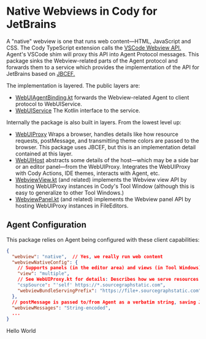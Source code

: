 # Native Webviews in Cody for JetBrains

A "native" webview is one that runs web content&mdash;HTML, JavaScript and CSS. The Cody TypeScript extension calls the [VSCode Webview API.](https://code.visualstudio.com/api/extension-guides/webview) Agent's VSCode shim will proxy this API into Agent Protocol messages. This package sinks the Webview-related parts of the Agent protocol and forwards them to a service which provides the implementation of the API for JetBrains based on [JBCEF.](https://github.com/JetBrains/jcef)

The implementation is layered. The public layers are:
- [WebUIAgentBinding.kt](WebUIAgentBinding.kt) forwards the Webview-related Agent to client protocol to WebUIService.
- [WebUIService](WebUIService.kt) The Kotlin interface to the service.

Internally the package is also built in layers. From the lowest level up:
- [WebUIProxy](WebUIProxy.kt) Wraps a browser, handles details like how resource requests, postMessage, and transmitting theme colors are passed to the browser. This package uses JBCEF, but this is an implementation detail contained at this layer.
- [WebUIHost](WebUIHost.kt) abstracts some details of the host&mdash;which may be a side bar or an editor panel&mdash;from the WebUIProxy. Integrates the WebUIProxy with Cody Actions, IDE themes, interacts with Agent, etc.
- [WebviewView.kt](WebviewView.kt) (and related) implements the Webview view API by hosting WebUIProxy instances in Cody's Tool Window (although this is easy to generalize to other Tool Windows.)
- [WebviewPanel.kt](WebviewPanel.kt) (and related) implements the Webview panel API by hosting WebUIProxy instances in FileEditors.

## Agent Configuration

This package relies on Agent being configured with these client capabilities:

```json
{
  "webview": "native",  // Yes, we really run web content
  "webviewNativeConfig": {
    // Supports panels (in the editor area) and views (in Tool Windows)
    "view": "multiple",
    // See WebUIProxy.kt for details: Describes how we serve resources to the webview.
    "cspSource": "'self' https://*.sourcegraphstatic.com",
    "webviewBundleServingPrefix": "https://file+.sourcegraphstatic.com"
  },
  // postMessage is passed to/from Agent as a verbatim string, saving JSON parse+serialize.
  "webviewMessages": "String-encoded",
  ...
}
```
Hello World
